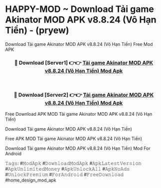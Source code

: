 # HAPPY-MOD ~ Download Tải game Akinator MOD APK v8.8.24 (Vô Hạn Tiền) - (pryew)
Download Tải game Akinator MOD APK v8.8.24 (Vô Hạn Tiền) Free Mod APK

<div align="center">
<h3>🔴 Download [Server1] 👉👉 <a href="https://apk-comot.site?title=Tải_game_Akinator_MOD_APK_v8.8.24_(Vô_Hạn_Tiền)">Tải game Akinator MOD APK v8.8.24 (Vô Hạn Tiền) Mod Apk</a></h3><br>

<h3>🔴 Download [Server2] 👉👉 <a href="https://apk-comot.site?title=Tải_game_Akinator_MOD_APK_v8.8.24_(Vô_Hạn_Tiền)">Tải game Akinator MOD APK v8.8.24 (Vô Hạn Tiền) Mod Apk</a></h3>
</div>


Free Download APK MOD Tải game Akinator MOD APK v8.8.24 (Vô Hạn Tiền)

Download Tải game Akinator MOD APK v8.8.24 (Vô Hạn Tiền) 

Free APK MOD Tải game Akinator MOD APK v8.8.24 (Vô Hạn Tiền) 

Download Tải game Akinator MOD APK v8.8.24 (Vô Hạn Tiền) Mod For Android

𝚃𝚊𝚐𝚜: #𝙼𝚘𝚍𝙰𝚙𝚔 #𝙳𝚘𝚠𝚗𝚕𝚘𝚊𝚍𝙼𝚘𝚍𝙰𝚙𝚔 #𝙰𝚙𝚔𝙻𝚊𝚝𝚎𝚜𝚝𝚅𝚎𝚛𝚜𝚒𝚘𝚗 #𝙰𝚙𝚔𝚄𝚗𝚕𝚒𝚖𝚒𝚝𝚎𝚍𝙼𝚘𝚗𝚎𝚢 #𝙰𝚙𝚔𝚄𝚗𝚕𝚘𝚌𝚔𝙰𝚕𝚕 #𝙰𝚙𝚔𝙽𝚘𝙰𝚍𝚜 #𝚄𝚗𝚕𝚘𝚌𝚔𝙿𝚛𝚎𝚖𝚒𝚞𝚖 #𝙵𝚘𝚛𝙰𝚗𝚍𝚛𝚘𝚒𝚍 #𝙵𝚛𝚎𝚎𝙳𝚘𝚠𝚗𝚕𝚘𝚊𝚍 #home_design_mod_apk
